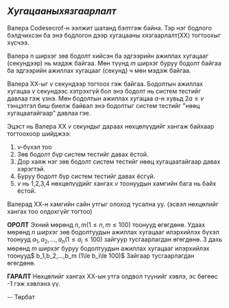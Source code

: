$Хугацааны хязгаарлалт$
-----------------------

Валера Codesecrof-н ээлжит шатанд бэлтгэж байна. Тэр нэг бодлого бэлдчихсэн ба энэ бодлогон дээр хугацааны хязгаарлалт(ХХ) тогтоохыг хүсчээ.

Валера $n$ ширхэг зөв бодолт хийсэн ба эдгээрийн ажиллах хугацааг (секундээр) нь мэдэж байгаа. Мөн түүнд $m$ ширхэг буруу бодолт байгаа ба эдгээрийн ажиллах хугацааг (секунд) ч мөн мэдэж байгаа.


Валера ХХ-ыг  $v$ секундээр тогтоох гэж байгаа. Бодолтын ажиллах хугацаа $v$ секундээс хэтрэхгүй бол энэ бодолт нь систем тестийг давлаа гэж үзнэ. Мөн бодолтын ажиллах хугацаа $a$-н хувьд $2a\le v$ тэнцэтгэл биш биелж байвал энэ бодолтыг систем тестийг "нөөц хугацаатайгаар" давлаа гэе.

Эцэст нь Валера ХХ $v$ секундыг дараах нөхцөлүүдийг хангаж байхаар тогтоохоор шийджээ:

 1. v-бүхэл тоо
 2. Зөв бодолт бүр систем тестийг давах ёстой.
 3. Дор хаяж нэг зөв бодолт систем тестийг нөөц хугацаатайгаар давах хэрэгтэй.
 4. Буруу бодолт бүр систем тестийг давах ёсгүй.
 5. $v$ нь 1,2,3,4 нөхцөлүүдийг хангах $v$ тоонуудын хамгийн бага нь байх ёстой. 

Валерад ХХ-н хамгийн сайн утгыг олоход тусална уу. (эсвэл нөхцөлийг хангах тоо олдохгүйг тогтоо)

**ОРОЛТ**
Эхний мөрөнд $n, m (1\le n,m\le 100)$ тоонууд өгөгдөнө. Удаах мөрөнд $n$ ширхэг зөв бодолтуудын ажиллах хугацааг илэрхийлэх бүхэл тоонууд   $a_1,a_2,...,a_n (1\le a_i\le 100)$ зайгуур тусгаарлагдан өгөгдөнө. 3 дахь мөрөнд $m$ ширхэг буруу бодолтуудын ажиллах хугацааг илэрхийлэх тоонууд$ b_1,b_2,...,b_m (1\le b_i\le 100)$ Зайгаар тусгаарлагдан өгөгдөнө.

**ГАРАЛТ**
Нөхцөлийг хангах ХХ-ын утга олдвол түүнийг хэвлэ, эс бөгөөс -1 гэж хэвлэнэ үү.

-- Төрбат
